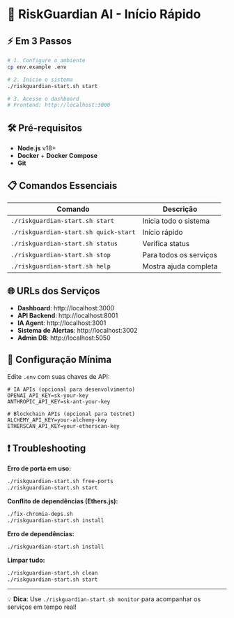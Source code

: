 # 🚀 RiskGuardian AI - Início Rápido

## ⚡ Em 3 Passos

```bash
# 1. Configure o ambiente
cp env.example .env

# 2. Inicie o sistema
./riskguardian-start.sh start

# 3. Acesse o dashboard
# Frontend: http://localhost:3000
```

## 🛠️ Pré-requisitos

- **Node.js** v18+ 
- **Docker** + **Docker Compose**
- **Git**

## 📋 Comandos Essenciais

| Comando | Descrição |
|---------|-----------|
| `./riskguardian-start.sh start` | Inicia todo o sistema |
| `./riskguardian-start.sh quick-start` | Início rápido |
| `./riskguardian-start.sh status` | Verifica status |
| `./riskguardian-start.sh stop` | Para todos os serviços |
| `./riskguardian-start.sh help` | Mostra ajuda completa |

## 🌐 URLs dos Serviços

- **Dashboard**: http://localhost:3000
- **API Backend**: http://localhost:8001
- **IA Agent**: http://localhost:3001  
- **Sistema de Alertas**: http://localhost:3002
- **Admin DB**: http://localhost:5050

## 🔧 Configuração Mínima

Edite `.env` com suas chaves de API:

```env
# IA APIs (opcional para desenvolvimento)
OPENAI_API_KEY=sk-your-key
ANTHROPIC_API_KEY=sk-ant-your-key

# Blockchain APIs (opcional para testnet)
ALCHEMY_API_KEY=your-alchemy-key
ETHERSCAN_API_KEY=your-etherscan-key
```

## ❗ Troubleshooting

**Erro de porta em uso:**
```bash
./riskguardian-start.sh free-ports
./riskguardian-start.sh start
```

**Conflito de dependências (Ethers.js):**
```bash
./fix-chromia-deps.sh
./riskguardian-start.sh install
```

**Erro de dependências:**
```bash
./riskguardian-start.sh install
```

**Limpar tudo:**
```bash
./riskguardian-start.sh clean
./riskguardian-start.sh start
```

---

💡 **Dica**: Use `./riskguardian-start.sh monitor` para acompanhar os serviços em tempo real! 